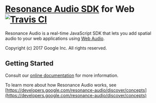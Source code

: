 # [Resonance Audio SDK](//developers.google.com/resonance-audio) for Web [![Travis CI](https://travis-ci.org/resonance-audio/resonance-audio-web-sdk.svg?branch=master)](https://travis-ci.org/resonance-audio/resonance-audio-web-sdk)

Resonance Audio is a real-time JavaScript SDK that lets you add spatial audio to your web applications using [Web Audio](//developer.mozilla.org/en-US/docs/Web/API/Web_Audio_API).

Copyright (c) 2017 Google Inc. All rights reserved.

## Getting Started

Consult our [online documentation](//developers.google.com/resonance-audio/develop/web/getting-started) for more information.

To learn more about how Resonance Audio works, see
[https://developers.google.com/resonance-audio/discover/concepts](https://developers.google.com/resonance-audio/discover/concepts)
